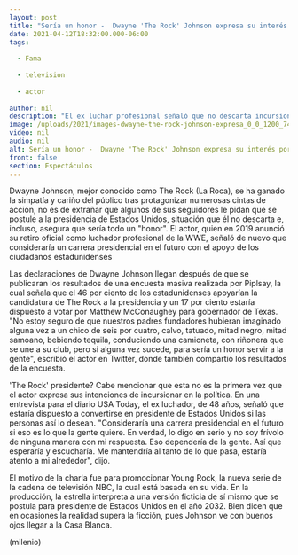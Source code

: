 ```yaml
---
layout: post
title: "Sería un honor -  Dwayne 'The Rock' Johnson expresa su interés por ser presidente de EU"
date: 2021-04-12T18:32:00.000-06:00
tags:
  
  - Fama
  
  - television
  
  - actor
  
author: nil
description: "El ex luchar profesional señaló que no descarta incursionar en la política y convertirse en presidente de Estados Unidos. "
image: /uploads/2021/images-dwayne-the-rock-johnson-expresa_0_0_1200_747.jpg
video: nil
audio: nil
alt: Sería un honor -  Dwayne 'The Rock' Johnson expresa su interés por ser presidente de EU
front: false
section: Espectáculos
---
```


Dwayne Johnson, mejor conocido como The Rock (La Roca), se ha ganado la simpatía y cariño del público tras protagonizar numerosas cintas de acción, no es de extrañar que algunos de sus seguidores le pidan que se postule a la presidencia de Estados Unidos, situación que él no descarta e, incluso, asegura que sería todo un "honor".  El actor, quien en 2019 anunció su retiro oficial como luchador profesional de la WWE, señaló de nuevo que consideraría un carrera presidencial en el futuro con el apoyo de los ciudadanos estadunidenses 

Las declaraciones de Dwayne Johnson llegan después de que se publicaran los resultados de una encuesta masiva realizada por Piplsay, la cual señala que el 46 por ciento de los estadunidenses apoyarían la candidatura de The Rock a la presidencia y un 17 por ciento estaría dispuesto a votar por Matthew McConaughey para gobernador de Texas.  "No estoy seguro de que nuestros padres fundadores hubieran imaginado alguna vez a un chico de seis por cuatro, calvo, tatuado, mitad negro, mitad samoano, bebiendo tequila, conduciendo una camioneta, con riñonera que se une a su club, pero si alguna vez sucede, para sería un honor servir a la gente", escribió el actor en Twitter, donde también compartió los resultados de la encuesta. 

'The Rock' presidente? Cabe mencionar que esta no es la primera vez que el actor expresa sus intenciones de incursionar en la política. En una entrevista para el diario USA Today, el ex luchador, de 48 años, señaló que estaría dispuesto a convertirse en presidente de Estados Unidos si las personas así lo desean.  "Consideraría una carrera presidencial en el futuro si eso es lo que la gente quiere. En verdad, lo digo en serio y no soy frívolo de ninguna manera con mi respuesta. Eso dependería de la gente. Así que esperaría y escucharía. Me mantendría al tanto de lo que pasa, estaría atento a mi alrededor", dijo.

El motivo de la charla fue para promocionar Young Rock, la nueva serie de la cadena de televisión NBC, la cual está basada en su vida. En la producción, la estrella interpreta a una versión ficticia de sí mismo que se postula para presidente de Estados Unidos en el año 2032. Bien dicen que en ocasiones la realidad supera la ficción, pues Johnson ve con buenos ojos llegar a la Casa Blanca. 

(milenio)